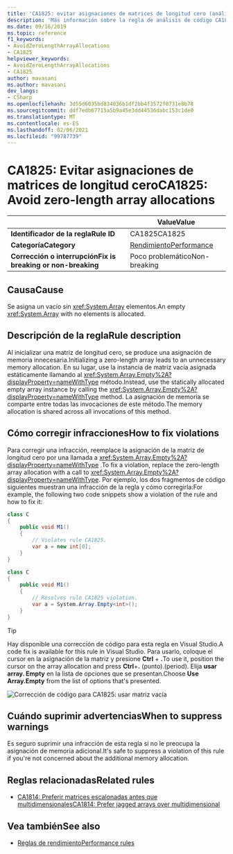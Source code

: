 ```yaml
---
title: 'CA1825: evitar asignaciones de matrices de longitud cero (análisis de código)'
description: 'Más información sobre la regla de análisis de código CA1825: evitar asignaciones de matrices de longitud cero'
ms.date: 09/16/2019
ms.topic: reference
f1_keywords:
- AvoidZeroLengthArrayAllocations
- CA1825
helpviewer_keywords:
- AvoidZeroLengthArrayAllocations
- CA1825
author: mavasani
ms.author: mavasani
dev_langs:
- CSharp
ms.openlocfilehash: 3d55d6035bd834036b1df2bb4f3572f0731e8b78
ms.sourcegitcommit: ddf7edb67715a5b9a45e3dd44536dabc153c1de0
ms.translationtype: MT
ms.contentlocale: es-ES
ms.lasthandoff: 02/06/2021
ms.locfileid: "99787739"
---
```

# <a name="ca1825-avoid-zero-length-array-allocations"></a><span data-ttu-id="f246f-103">CA1825: Evitar asignaciones de matrices de longitud cero</span><span class="sxs-lookup"><span data-stu-id="f246f-103">CA1825: Avoid zero-length array allocations</span></span>

| | <span data-ttu-id="f246f-104">Value</span><span class="sxs-lookup"><span data-stu-id="f246f-104">Value</span></span> |
|-|-|
| <span data-ttu-id="f246f-105">**Identificador de la regla**</span><span class="sxs-lookup"><span data-stu-id="f246f-105">**Rule ID**</span></span> |<span data-ttu-id="f246f-106">CA1825</span><span class="sxs-lookup"><span data-stu-id="f246f-106">CA1825</span></span>|
| <span data-ttu-id="f246f-107">**Categoría**</span><span class="sxs-lookup"><span data-stu-id="f246f-107">**Category**</span></span> |[<span data-ttu-id="f246f-108">Rendimiento</span><span class="sxs-lookup"><span data-stu-id="f246f-108">Performance</span></span>](performance-warnings.md)|
| <span data-ttu-id="f246f-109">**Corrección o interrupción**</span><span class="sxs-lookup"><span data-stu-id="f246f-109">**Fix is breaking or non-breaking**</span></span> |<span data-ttu-id="f246f-110">Poco problemático</span><span class="sxs-lookup"><span data-stu-id="f246f-110">Non-breaking</span></span>|

## <a name="cause"></a><span data-ttu-id="f246f-111">Causa</span><span class="sxs-lookup"><span data-stu-id="f246f-111">Cause</span></span>

<span data-ttu-id="f246f-112">Se asigna un vacío sin <xref:System.Array> elementos.</span><span class="sxs-lookup"><span data-stu-id="f246f-112">An empty <xref:System.Array> with no elements is allocated.</span></span>

## <a name="rule-description"></a><span data-ttu-id="f246f-113">Descripción de la regla</span><span class="sxs-lookup"><span data-stu-id="f246f-113">Rule description</span></span>

<span data-ttu-id="f246f-114">Al inicializar una matriz de longitud cero, se produce una asignación de memoria innecesaria.</span><span class="sxs-lookup"><span data-stu-id="f246f-114">Initializing a zero-length array leads to an unnecessary memory allocation.</span></span> <span data-ttu-id="f246f-115">En su lugar, use la instancia de matriz vacía asignada estáticamente llamando al <xref:System.Array.Empty%2A?displayProperty=nameWithType> método.</span><span class="sxs-lookup"><span data-stu-id="f246f-115">Instead, use the statically allocated empty array instance by calling the <xref:System.Array.Empty%2A?displayProperty=nameWithType> method.</span></span> <span data-ttu-id="f246f-116">La asignación de memoria se comparte entre todas las invocaciones de este método.</span><span class="sxs-lookup"><span data-stu-id="f246f-116">The memory allocation is shared across all invocations of this method.</span></span>

## <a name="how-to-fix-violations"></a><span data-ttu-id="f246f-117">Cómo corregir infracciones</span><span class="sxs-lookup"><span data-stu-id="f246f-117">How to fix violations</span></span>

<span data-ttu-id="f246f-118">Para corregir una infracción, reemplace la asignación de la matriz de longitud cero por una llamada a <xref:System.Array.Empty%2A?displayProperty=nameWithType> .</span><span class="sxs-lookup"><span data-stu-id="f246f-118">To fix a violation, replace the zero-length array allocation with a call to <xref:System.Array.Empty%2A?displayProperty=nameWithType>.</span></span> <span data-ttu-id="f246f-119">Por ejemplo, los dos fragmentos de código siguientes muestran una infracción de la regla y cómo corregirla:</span><span class="sxs-lookup"><span data-stu-id="f246f-119">For example, the following two code snippets show a violation of the rule and how to fix it:</span></span>

```csharp
class C
{
    public void M1()
    {
        // Violates rule CA1825.
        var a = new int[0];
    }
}
```

```csharp
class C
{
    public void M1()
    {
        // Resolves rule CA1825 violation.
        var a = System.Array.Empty<int>();
    }
}
```

> [!TIP]
> <span data-ttu-id="f246f-120">Hay disponible una corrección de código para esta regla en Visual Studio.</span><span class="sxs-lookup"><span data-stu-id="f246f-120">A code fix is available for this rule in Visual Studio.</span></span> <span data-ttu-id="f246f-121">Para usarlo, coloque el cursor en la asignación de la matriz y presione **Ctrl** + **.**</span><span class="sxs-lookup"><span data-stu-id="f246f-121">To use it, position the cursor on the array allocation and press **Ctrl**+**.**</span></span> <span data-ttu-id="f246f-122">(punto).</span><span class="sxs-lookup"><span data-stu-id="f246f-122">(period).</span></span> <span data-ttu-id="f246f-123">Elija **usar array. Empty** en la lista de opciones que se presentan.</span><span class="sxs-lookup"><span data-stu-id="f246f-123">Choose **Use Array.Empty** from the list of options that's presented.</span></span>
>
> ![Corrección de código para CA1825: usar matriz vacía](media/ca1825-codefix.png)

## <a name="when-to-suppress-warnings"></a><span data-ttu-id="f246f-125">Cuándo suprimir advertencias</span><span class="sxs-lookup"><span data-stu-id="f246f-125">When to suppress warnings</span></span>

<span data-ttu-id="f246f-126">Es seguro suprimir una infracción de esta regla si no le preocupa la asignación de memoria adicional.</span><span class="sxs-lookup"><span data-stu-id="f246f-126">It's safe to suppress a violation of this rule if you're not concerned about the additional memory allocation.</span></span>

## <a name="related-rules"></a><span data-ttu-id="f246f-127">Reglas relacionadas</span><span class="sxs-lookup"><span data-stu-id="f246f-127">Related rules</span></span>

- [<span data-ttu-id="f246f-128">CA1814: Preferir matrices escalonadas antes que multidimensionales</span><span class="sxs-lookup"><span data-stu-id="f246f-128">CA1814: Prefer jagged arrays over multidimensional</span></span>](ca1814.md)

## <a name="see-also"></a><span data-ttu-id="f246f-129">Vea también</span><span class="sxs-lookup"><span data-stu-id="f246f-129">See also</span></span>

- [<span data-ttu-id="f246f-130">Reglas de rendimiento</span><span class="sxs-lookup"><span data-stu-id="f246f-130">Performance rules</span></span>](performance-warnings.md)
